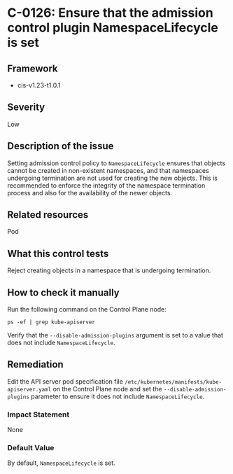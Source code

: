 # C-0126: Ensure that the admission control plugin NamespaceLifecycle is set

## Framework
* cis-v1.23-t1.0.1
 
## Severity
Low

## Description of the issue
Setting admission control policy to `NamespaceLifecycle` ensures that objects cannot be created in non-existent namespaces, and that namespaces undergoing termination are not used for creating the new objects. This is recommended to enforce the integrity of the namespace termination process and also for the availability of the newer objects.
 
## Related resources
Pod
 
## What this control tests 
Reject creating objects in a namespace that is undergoing termination.
 
## How to check it manually 
Run the following command on the Control Plane node:

 
```
ps -ef | grep kube-apiserver

```
 Verify that the `--disable-admission-plugins` argument is set to a value that does not include `NamespaceLifecycle`.
 
## Remediation
Edit the API server pod specification file `/etc/kubernetes/manifests/kube-apiserver.yaml` on the Control Plane node and set the `--disable-admission-plugins` parameter to ensure it does not include `NamespaceLifecycle`.
 
### Impact Statement
None
 
### Default Value
By default, `NamespaceLifecycle` is set.
 
